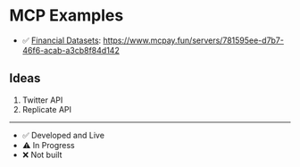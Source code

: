 # MCP Examples

- ✅ [Financial Datasets](https://financialdatasets.ai): https://www.mcpay.fun/servers/781595ee-d7b7-46f6-acab-a3cb8f84d142


## Ideas

1. Twitter API
2. Replicate API


---

- ✅ Developed and Live
- ⚠️ In Progress
- ❌ Not built
